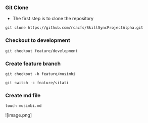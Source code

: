 ### Git Clone
- The first step is to clone the repository
```
git clone https://github.com/rcacfs/SkillSyncProjectAlpha.git
```

### Checkout to development

```
git checkout feature/development
```

### Create feature branch

```
git checkout -b feature/musimbi

git switch -c feature/sitati
```
### Create md file

```
touch musimbi.md
```
![image.png]
